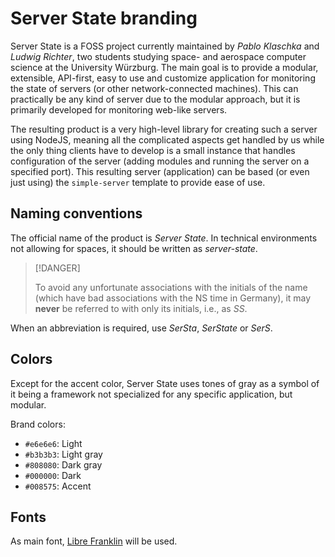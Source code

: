 # Server State branding
Server State is a FOSS project currently maintained by *Pablo Klaschka* and *Ludwig
Richter*, two students studying space- and aerospace computer science at the
University Würzburg. The main goal is to provide a modular, extensible,
API-first, easy to use and customize application for monitoring the state of servers (or other network-connected machines). This can practically be any kind of server due to the modular approach, but it is primarily developed for monitoring web-like servers.

The resulting product is a very high-level library for creating such a server
using NodeJS, meaning all the complicated aspects get handled by us while the
only thing clients have to develop is a small instance that handles
configuration of the server (adding modules and running the server on a
specified port). This resulting server (application) can be based (or even just
using) the `simple-server` template to provide ease of use.

## Naming conventions
The official name of the product is *Server State*. In technical environments
not allowing for spaces, it should be written as *server-state*. 

> [!DANGER]
>
> To avoid any unfortunate associations with the initials of the name (which have bad
> associations with the NS time in Germany), it may **never** be referred to
> with only its initials, i.e., as *SS*.

When an abbreviation is required, use *SerSta*, *SerState* or *SerS*.

## Colors
Except for the accent color, Server State uses tones of gray as a symbol of it
being a framework not specialized for any specific application, but modular.

Brand colors:
* `#e6e6e6`: Light
* `#b3b3b3`: Light gray
* `#808080`: Dark gray
* `#000000`: Dark
* `#008575`: Accent

## Fonts
As main font, [Libre Franklin](https://github.com/impallari/Libre-Franklin)
will be used.
